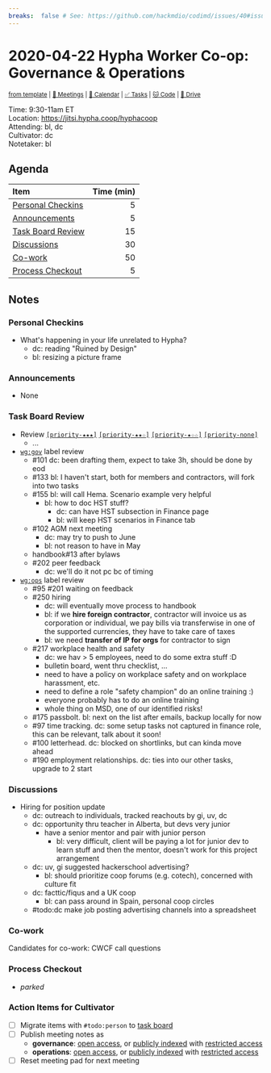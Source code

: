 ```yaml
---
breaks:  false # See: https://github.com/hackmdio/codimd/issues/40#issuecomment-172927690
---
```

# 2020-04-22 Hypha Worker Co-op: Governance & Operations

<sup>[from template][template] | [:notebook: Meetings][meetings] | [:date: Calendar][calendar] | [:white_check_mark: Tasks][tasks] | [:cat: Code][gh] | [:open_file_folder: Drive][drive]</sup>

Time:       9:30-11am ET  
Location:   https://jitsi.hypha.coop/hyphacoop  
Attending:  bl, dc  
Cultivator: dc  
Notetaker:  bl

## Agenda

| Item                                            | Time (min) |
|:------------------------------------------------|-----------:|
| [Personal Checkins](#Personal-Checkins)         |          5 |
| [Announcements](#Announcements)                 |          5 |
| [Task Board Review](#Task-Board-Review)         |         15 |
| [Discussions](#Discussions)                     |         30 |
| [Co-work](#Co-work)                             |         50 |
| [Process Checkout](#Process-Checkout)           |          5 |

## Notes

### Personal Checkins

- What's happening in your life unrelated to Hypha?
    - dc: reading "Ruined by Design"
    - bl: resizing a picture frame

### Announcements

- None

### Task Board Review

- Review [`[priority-★★★]`][l-pri-hi] [`[priority-★★☆]`][l-pri-md] [`[priority-★☆☆]`][l-pri-lo] [`[priority-none]`][l-pri-none]
	- ...
- [`wg:gov`][l-gov] label review
    - #101 dc: been drafting them, expect to take 3h, should be done by eod
    - #133 bl: I haven't start, both for members and contractors, will fork into two tasks
    - #155 bl: will call Hema. Scenario example very helpful
        - bl: how to doc HST stuff?
            - dc: can have HST subsection in Finance page
            - bl: will keep HST scenarios in Finance tab
    - #102 AGM next meeting
        - dc: may try to push to June
        - bl: not reason to have in May
    - handbook#13 after bylaws
    - #202 peer feedback
        - dc: we'll do it not pc bc of timing
- [`wg:ops`][l-ops] label review
    - #95 #201 waiting on feedback
    - #250 hiring
        - dc: will eventually move process to handbook
        - bl: if we **hire foreign contractor**, contractor will invoice us as corporation or individual, we pay bills via transferwise in one of the supported currencies, they have to take care of taxes
        - bl: we need **transfer of IP for orgs** for contractor to sign
    - #217 workplace health and safety
        - dc: we hav > 5 employees, need to do some extra stuff :D
        - bulletin board, went thru checklist, ...
        - need to have a policy on workplace safety and on workplace harassment, etc.
        - need to define a role "safety champion" do an online training :)
        - everyone probably has to do an online training
        - whole thing on MSD, one of our identified risks!
    - #175 passbolt. bl: next on the list after emails, backup locally for now
    - #97 time tracking. dc: some setup tasks not captured in finance role, this can be relevant, talk about it soon!
    - #100 letterhead. dc: blocked on shortlinks, but can kinda move ahead
    - #190 employment relationships. dc: ties into our other tasks, upgrade to 2 start

### Discussions

- Hiring for position update
    - dc: outreach to individuals, tracked reachouts by gi, uv, dc
    - dc: opportunity thru teacher in Alberta, but devs very junior
        - have a senior mentor and pair with junior person
            - bl: very difficult, client will be paying a lot for junior dev to learn stuff and then the mentor, doesn't work for this project arrangement
    - dc: uv, gi suggested hackerschool advertising?
        - bl: should prioritize coop forums (e.g. cotech), concerned with culture fit
    - dc: facttic/fiqus and a UK coop
        - bl: can pass around in Spain, personal coop circles
    - #todo:dc make job posting advertising channels into a spreadsheet

### Co-work

Candidates for co-work: CWCF call questions

### Process Checkout

- _parked_

### Action Items for Cultivator

- [ ] Migrate items with `#todo:person` to [task board][tasks]
- [ ] Publish meeting notes as
	- **governance**: [open access][gov-public], or [publicly indexed][gov-index] with [restricted access][gov-private]
	- **operations**: [open access][ops-public], or [publicly indexed][ops-index] with [restricted access][ops-private]
- [ ] Reset meeting pad for next meeting

<!-- Links: Important -->
[template]: https://link.hypha.coop/wg-gov-template
[meetings]: https://link.hypha.coop/meetings
[calendar]: https://link.hypha.coop/calendar
[tasks]:    https://link.hypha.coop/tasks
[gh]:       https://link.hypha.coop/gh
[drive]:    https://link.hypha.coop/drive

<!-- Links: Labels -->
[l-pri-hi]: https://github.com/orgs/hyphacoop/projects/2?card_filter_query=label:[priority-★★★]
[l-pri-md]: https://github.com/orgs/hyphacoop/projects/2?card_filter_query=label:[priority-★★☆]
[l-pri-lo]: https://github.com/orgs/hyphacoop/projects/2?card_filter_query=label:[priority-★☆☆]
[l-pri-none]: https://github.com/orgs/hyphacoop/projects/2?card_filter_query=-label:[priority-★☆☆]+-label:[priority-★★☆]+-label:[priority-★★★]
[l-biz]: https://github.com/orgs/hyphacoop/projects/2?card_filter_query=label:"wg:business-planning"
[l-fin]: https://github.com/orgs/hyphacoop/projects/2?card_filter_query=label:"wg:finance"
[l-gov]: https://github.com/orgs/hyphacoop/projects/2?card_filter_query=label:"wg:governance
[l-inf]: https://github.com/orgs/hyphacoop/projects/2?card_filter_query=label:"wg:infrastructure"
[l-ops]: https://github.com/orgs/hyphacoop/projects/2?card_filter_query=label:"wg:operations"
[l-none]: https://github.com/orgs/hyphacoop/projects/2?card_filter_query=-label:wg:operations+-label:wg:infrastructure+-label:wg:finance+-label:wg:governance+-label:wg:business-planning

<!-- Links: Archive -->
[biz-public]:   https://github.com/hyphacoop/organizing/new/master?filename=_posts/meeting-notes/2020-MM-DD-business-planning.md
[biz-index]:    https://github.com/hyphacoop/organizing/new/master?filename=_posts/private/meeting-notes/2020-MM-DD-business-planning.md&value=Empty%20file%20for%20public%20indexing%20of%20access-restricted%20file.
[biz-private]:  https://github.com/hyphacoop/organizing-private/new/master?filename=meeting-notes/2020-MM-DD-business-planning.md
[fin-public]:   https://github.com/hyphacoop/organizing/new/master?filename=_posts/meeting-notes/2020-MM-DD-finance.md
[fin-index]:    https://github.com/hyphacoop/organizing/new/master?filename=_posts/private/meeting-notes/2020-MM-DD-finance.md&value=Empty%20file%20for%20public%20indexing%20of%20access-restricted%20file.
[fin-private]:  https://github.com/hyphacoop/organizing-private/new/master?filename=meeting-notes/2020-MM-DD-finance.md
[gov-public]:   https://github.com/hyphacoop/organizing/new/master?filename=_posts/meeting-notes/2020-MM-DD-governance.md
[gov-index]:    https://github.com/hyphacoop/organizing/new/master?filename=_posts/private/meeting-notes/2020-MM-DD-governance.md&value=Empty%20file%20for%20public%20indexing%20of%20access-restricted%20file.
[gov-private]:  https://github.com/hyphacoop/organizing-private/new/master?filename=meeting-notes/2020-MM-DD-governance.md
[inf-public]:   https://github.com/hyphacoop/organizing/new/master?filename=_posts/meeting-notes/2020-MM-DD-infrastructure.md
[inf-index]:    https://github.com/hyphacoop/organizing/new/master?filename=_posts/private/meeting-notes/2020-MM-DD-infrastructure.md&value=Empty%20file%20for%20public%20indexing%20of%20access-restricted%20file.
[inf-private]:  https://github.com/hyphacoop/organizing-private/new/master?filename=meeting-notes/2020-MM-DD-infrastructure.md
[ops-public]:   https://github.com/hyphacoop/organizing/new/master?filename=_posts/meeting-notes/2020-MM-DD-operations.md
[ops-index]:    https://github.com/hyphacoop/organizing/new/master?filename=_posts/private/meeting-notes/2020-MM-DD-operations.md&value=Empty%20file%20for%20public%20indexing%20of%20access-restricted%20file.
[ops-private]:  https://github.com/hyphacoop/organizing-private/new/master?filename=meeting-notes/2020-MM-DD-operations.md
